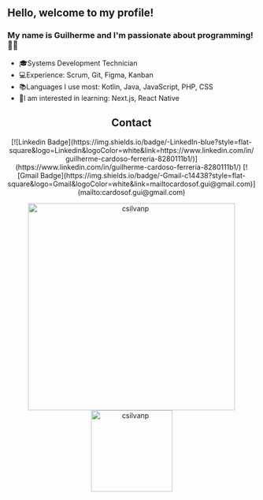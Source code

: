 ## Hello, welcome to my profile!

### My name is Guilherme and I'm passionate about programming! 👨‍💻


- 🎓Systems Development Technician
- 💻Experience: Scrum, Git, Figma, Kanban
- 📚Languages I use most: Kotlin, Java, JavaScript, PHP, CSS
- 🎯I am interested in learning: Next.js, React Native


<h2 align="center"> Contact </h2>

<div align="center">
[![Linkedin Badge](https://img.shields.io/badge/-LinkedIn-blue?style=flat-square&logo=Linkedin&logoColor=white&link=https://www.linkedin.com/in/guilherme-cardoso-ferreria-8280111b1/)](https://www.linkedin.com/in/guilherme-cardoso-ferreria-8280111b1/) [![Gmail Badge](https://img.shields.io/badge/-Gmail-c14438?style=flat-square&logo=Gmail&logoColor=white&link=mailtocardosof.gui@gmail.com)](mailto:cardosof.gui@gmail.com)  
</div>


<p align="center"> 
    <img src="https://github-readme-stats.vercel.app/api?username=CardosofGui&count_private=true&show_icons=true&theme=dracula" alt="csilvanp" width="420"/> 
    <img src="https://github-readme-stats.vercel.app/api/top-langs/?username=CardosofGui&&langs_count=8&layout=compact&theme=dracula" alt="csilvanp" height="165" />
</p>




